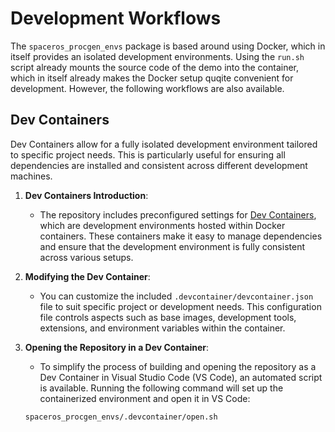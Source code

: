 # Development Workflows

The `spaceros_procgen_envs` package is based around using Docker, which in itself provides an isolated development environments. Using the `run.sh` script already mounts the source code of the demo into the container, which in itself already makes the Docker setup quqite convenient for development. However, the following workflows are also available.

## Dev Containers

Dev Containers allow for a fully isolated development environment tailored to specific project needs. This is particularly useful for ensuring all dependencies are installed and consistent across different development machines.

1. **Dev Containers Introduction**:

   - The repository includes preconfigured settings for [Dev Containers](https://containers.dev), which are development environments hosted within Docker containers. These containers make it easy to manage dependencies and ensure that the development environment is fully consistent across various setups.

1. **Modifying the Dev Container**:

   - You can customize the included `.devcontainer/devcontainer.json` file to suit specific project or development needs. This configuration file controls aspects such as base images, development tools, extensions, and environment variables within the container.

1. **Opening the Repository in a Dev Container**:

   - To simplify the process of building and opening the repository as a Dev Container in Visual Studio Code (VS Code), an automated script is available. Running the following command will set up the containerized environment and open it in VS Code:

   ```bash
   spaceros_procgen_envs/.devcontainer/open.sh
   ```
